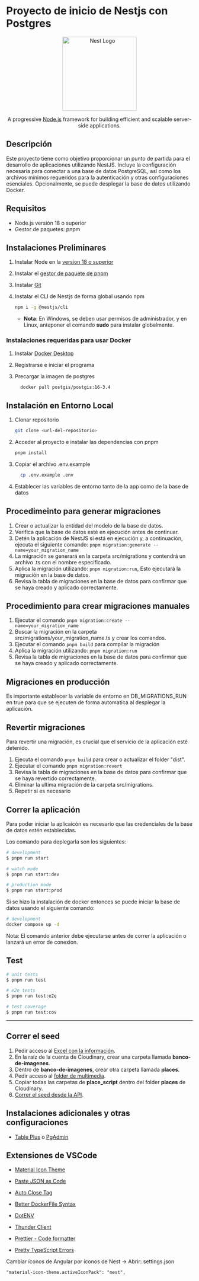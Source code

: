 # Proyecto de inicio de Nestjs con Postgres

<p align="center">
  <a href="http://nestjs.com/" target="blank"><img src="https://nestjs.com/img/logo-small.svg" width="200" alt="Nest Logo" /></a>
</p>

[circleci-image]: https://img.shields.io/circleci/build/github/nestjs/nest/master?token=abc123def456
[circleci-url]: https://circleci.com/gh/nestjs/nest

  <p align="center">A progressive <a href="http://nodejs.org" target="_blank">Node.js</a> framework for building efficient and scalable server-side applications.</p>
    <p align="center">

## Descripción

Este proyecto tiene como objetivo proporcionar un punto de partida para el desarrollo de aplicaciones utilizando NestJS. Incluye la configuración necesaria para conectar a una base de datos PostgreSQL, así como los archivos mínimos requeridos para la autenticación y otras configuraciones esenciales. Opcionalmente, se puede desplegar la base de datos utilizando Docker.

## Requisitos

- Node.js versión 18 o superior
- Gestor de paquetes: pnpm

## Instalaciones Preliminares

1. Instalar Node en la [version 18 o superior](https://nodejs.org/en/download/package-manager)
2. Instalar el [gestor de paquete de pnpm](https://pnpm.io/installation)

3. Instalar [Git](https://www.git-scm.com/downloads)
4. Instalar el CLI de Nestjs de forma global usando npm

   ```bash
   npm i -g @nestjs/cli
   ```

   - **Nota**: En Windows, se deben usar permisos de administrador, y en Linux, anteponer el comando **sudo** para instalar globalmente.

### Instalaciones requeridas para usar Docker

1.  Instalar [Docker Desktop](https://www.docker.com/get-started/)

2.  Registrarse e iniciar el programa

3.  Precargar la imagen de postgres
    ```bash
      docker pull postgis/postgis:16-3.4
    ```

## Instalación en Entorno Local

1. Clonar repositorio

   ```bash
   git clone <url-del-repositorio>
   ```

2. Acceder al proyecto e instalar las dependencias con pnpm

   ```bash
   pnpm install
   ```

3. Copiar el archivo .env.example

   ```bash
     cp .env.example .env
   ```

4. Establecer las variables de entorno tanto de la app como de la base de datos

## Procedimeinto para generar migraciones

1. Crear o actualizar la entidad del modelo de la base de datos.
2. Verifica que la base de datos esté en ejecución antes de continuar.
3. Detén la aplicación de NestJS si está en ejecución y, a continuación, ejecuta el siguiente comando: ```pnpm migration:generate --name=your_migration_name```
4. La migración se generará en la carpeta src/migrations y contendrá un archivo .ts con el nombre especificado.
5. Aplica la migración utilizando: ```pnpm migration:run```, Esto ejecutará la migración en la base de datos.
6. Revisa la tabla de migraciones en la base de datos para confirmar que se haya creado y aplicado correctamente.

## Procedimiento para crear migraciones manuales

1. Ejecutar el comando ```pnpm migration:create --name=your_migration_name```
2. Buscar la migración en la carpeta src/migrations/your_migration_name.ts y crear los comandos.
3. Ejecutar el comando ```pnpm build``` para compilar la migración
4. Aplica la migración utilizando: ```pnpm migration:run```
5. Revisa la tabla de migraciones en la base de datos para confirmar que se haya creado y aplicado correctamente.

## Migraciones en producción

Es importante establecer la variable de entorno en DB_MIGRATIONS_RUN en true para que se ejecuten de forma automatica
al desplegar la aplicación.

## Revertir migraciones

Para revertir una migración, es crucial que el servicio de la aplicación esté detenido.

1. Ejecuta el comando `pnpm build` para crear o actualizar el folder "dist".
2. Ejecutar el comando ```pnpm migration:revert```
3. Revisa la tabla de migraciones en la base de datos para confirmar que se haya revertido correctamente.
4. Eliminar la ultima migración de la carpeta src/migrations.
5. Repetir si es necesario

## Correr la aplicación

Para poder iniciar la aplicaicón es necesario que las credenciales de la base de datos estén establecidas.

Los comando para deplegarla son los siguientes:

```bash
# development
$ pnpm run start

# watch mode
$ pnpm run start:dev

# production mode
$ pnpm run start:prod
```

Si se hizo la instalación de docker entonces se puede iniciar la base de datos usando el siguiente comando:

```bash
# development
docker compose up -d

```

Nota: El comando anterior debe ejecutarse antes de correr la aplicación o lanzará un error de conexion.

## Test

```bash
# unit tests
$ pnpm run test

# e2e tests
$ pnpm run test:e2e

# test coverage
$ pnpm run test:cov
```

---

## Correr el seed

1. Pedir acceso al [Excel con la información](https://docs.google.com/spreadsheets/d/1bPjJWa1hM7zurExoXRqW1FNht5_J1GF0/edit?gid=652715223#gid=652715223).
2. En la raíz de la cuenta de Cloudinary, crear una carpeta llamada **banco-de-imagenes**.
3. Dentro de **banco-de-imagenes**, crear otra carpeta llamada **places**.
4. Pedir acceso al [folder de multimedia](https://drive.google.com/drive/folders/10cjl__lx_RTJMi0hqZKutwhjUmg4kavO?usp=drive_link).
5. Copiar todas las carpetas de **place_script** dentro del folder **places** de Cloudinary.
6. [Correr el seed desde la API](http://localhost:8080/api/docs#/Seeds/SeedsController_seedFromFile).


## Instalaciones adicionales y otras configuraciones

- [Table Plus](https://tableplus.com/) o [PgAdmin](https://www.pgadmin.org/download/)

## Extensiones de VSCode

- [Material Icon Theme](https://marketplace.visualstudio.com/items?itemName=PKief.material-icon-theme)
- [Paste JSON as Code](https://marketplace.visualstudio.com/items?itemName=quicktype.quicktype)
- [Auto Close Tag](https://marketplace.visualstudio.com/items?itemName=formulahendry.auto-close-tag)
- [Better DockerFile Syntax](https://marketplace.visualstudio.com/items?itemName=jeff-hykin.better-dockerfile-syntax)
- [DotENV](https://marketplace.visualstudio.com/items?itemName=mikestead.dotenv)

- [Thunder Client](https://marketplace.visualstudio.com/items?itemName=rangav.vscode-thunder-client)

- [Prettier - Code formatter](https://marketplace.visualstudio.com/items?itemName=esbenp.prettier-vscode)

- [Pretty TypeScript Errors](https://marketplace.visualstudio.com/items?itemName=yoavbls.pretty-ts-errors)

Cambiar íconos de Angular por íconos de Nest -> Abrir: settings.json

```
"material-icon-theme.activeIconPack": "nest",
```
